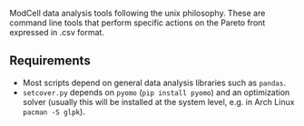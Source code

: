 ModCell data analysis tools following the unix philosophy.
These are command line tools that perform specific actions on the Pareto front expressed in .csv format.

## Requirements
- Most scripts depend on general data analysis libraries such as `pandas`.
- `setcover.py` depends on `pyomo` (`pip install pyomo`) and an optimization solver (usually this will be installed at the system level, e.g. in Arch Linux `pacman -S glpk`).
